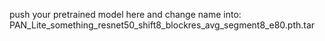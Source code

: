 push your pretrained model here and change name into: 
PAN_Lite_something_resnet50_shift8_blockres_avg_segment8_e80.pth.tar
